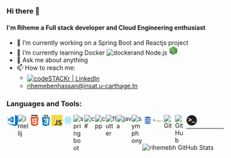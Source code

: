 ### Hi there 👋
#### I'm Riheme a Full stack developer and Cloud Engineering enthusiast 
<!--
**rihemebh/Rihemebh** is a ✨ _special_ ✨ repository because its `README.md` (this file) appears on your GitHub profile.
-->

- 🔭 I’m currently working on a Spring Boot and Reactjs project 
- 🌱 I’m currently learning Docker <img alt="docker" width="20px" src="https://www.docker.com/sites/default/files/d8/2019-07/Moby-logo.png" />and Node.js <img alt="Node.js" width="20px" src="https://raw.githubusercontent.com/github/explore/80688e429a7d4ef2fca1e82350fe8e3517d3494d/topics/nodejs/nodejs.png" />
-  💬 Ask me about anything 
- 📫 How to reach me: 
    -  [<img align="center" alt="codeSTACKr | LinkedIn" width="22px" src="https://iconsplace.com/wp-content/uploads/_icons/ffffff/256/png/linkedin-icon-18-256.png" />][linkedin] 
    - rihemebenhassan@insat.u-carthage.tn
<!-- - 👯 I’m looking to collaborate on
- 🤔 I’m looking for help with ...
- 😄 Pronouns: ...
- ⚡ Fun fact: ...-->


### Languages and Tools:

<img align="left" alt="Visual Studio Code" width="26px" src="https://raw.githubusercontent.com/github/explore/80688e429a7d4ef2fca1e82350fe8e3517d3494d/topics/visual-studio-code/visual-studio-code.png" />
<img align="left" alt="intellij" width="26px" src="https://upload.wikimedia.org/wikipedia/commons/thumb/9/9c/IntelliJ_IDEA_Icon.svg/1200px-IntelliJ_IDEA_Icon.svg.png" />

<img align="left" alt="HTML5" width="26px" src="https://raw.githubusercontent.com/github/explore/80688e429a7d4ef2fca1e82350fe8e3517d3494d/topics/html/html.png" />
<img align="left" alt="CSS3" width="26px" src="https://raw.githubusercontent.com/github/explore/80688e429a7d4ef2fca1e82350fe8e3517d3494d/topics/css/css.png" />
<img align="left" alt="JavaScript" width="26px" src="https://raw.githubusercontent.com/github/explore/80688e429a7d4ef2fca1e82350fe8e3517d3494d/topics/javascript/javascript.png" />
<img align="left" alt="React" width="25px" src="https://raw.githubusercontent.com/github/explore/80688e429a7d4ef2fca1e82350fe8e3517d3494d/topics/react/react.png" />

<img align="left" alt="springboot" width="25px" src="https://dzone.com/storage/temp/12434118-spring-boot-logo.png" />
<img align="left" alt="c#" width="25px" src="https://iconape.com/wp-content/files/sh/51404/svg/c--4.svg" />
<img align="left"  width="25px" alt="cpp" src="https://upload.wikimedia.org/wikipedia/commons/thumb/1/18/ISO_C%2B%2B_Logo.svg/306px-ISO_C%2B%2B_Logo.svg.png">
<img align="left" alt="flutter" width="25px" src="https://teamextension.fr/dist/img/skills/flutter.png" />
<img align="left" alt="java" width="35px" src="https://icon-library.com/images/java-icon-png/java-icon-png-15.jpg" />
<img align="left" alt="symphony" width="25px" src="https://iconape.com/wp-content/files/ds/99775/svg/symfony.svg" />
<img align="left" alt="SQL" width="25px" src="https://raw.githubusercontent.com/github/explore/80688e429a7d4ef2fca1e82350fe8e3517d3494d/topics/sql/sql.png" />
<img align="left" alt="MongoDB" width="25px" src="https://raw.githubusercontent.com/github/explore/80688e429a7d4ef2fca1e82350fe8e3517d3494d/topics/mongodb/mongodb.png" />
<img align="left" alt="Git" width="26px" src="https://upload.wikimedia.org/wikipedia/commons/thumb/3/3f/Git_icon.svg/1024px-Git_icon.svg.png" />
<img align="left" alt="GitHub" width="26px" src="https://www.iconsdb.com/icons/preview/white/github-6-xxl.png" />
<img align="left" alt="Terminal" width="25px" src="https://raw.githubusercontent.com/github/explore/80688e429a7d4ef2fca1e82350fe8e3517d3494d/topics/terminal/terminal.png" />

<br/>

---------------------------------------------------------------------------------------------------------------



![rihemebh GitHub Stats](https://github-readme-stats.vercel.app/api?username=rihemebh&&show_icons=true&title_color=ffffff&icon_color=bb2acf&text_color=daf7dc&bg_color=151515)

<!--### 📕 Latest Blog Posts
 BLOG-POST-LIST:START -->


[linkedin]: https://www.linkedin.com/in/rihemebenhassan/
